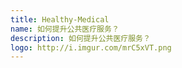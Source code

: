 ```yaml
---
title: Healthy-Medical
name: 如何提升公共医疗服务？
description: 如何提升公共医疗服务？
logo: http://i.imgur.com/mrC5xVT.png
---
```

